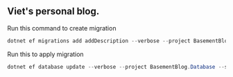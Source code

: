 ## Viet's personal blog.

Run this command to create migration
``` powershell
dotnet ef migrations add addDescription --verbose --project BasementBlog.Database --startup-project BasementBlog
```

Run this to apply migration
``` powershell 
dotnet ef database update --verbose --project BasementBlog.Database --startup-project BasementBlog
```
